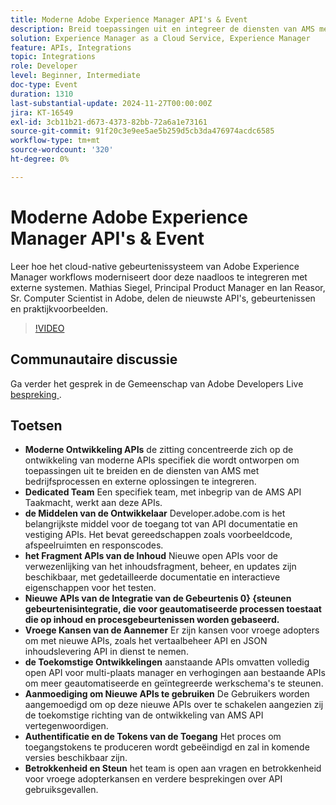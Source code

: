 ```yaml
---
title: Moderne Adobe Experience Manager API's & Event
description: Breid toepassingen uit en integreer de diensten van AMS met moderne APIs, gesteund door een specifiek team en uitvoerige middelen op developer.adobe.com, met nieuwe APIs voor inhoudsfragmenten, gebeurtenisintegratie, en kansen voor vroege adopters.
solution: Experience Manager as a Cloud Service, Experience Manager
feature: APIs, Integrations
topic: Integrations
role: Developer
level: Beginner, Intermediate
doc-type: Event
duration: 1310
last-substantial-update: 2024-11-27T00:00:00Z
jira: KT-16549
exl-id: 3cb11b21-d673-4373-82bb-72a6a1e73161
source-git-commit: 91f20c3e9ee5ae5b259d5cb3da476974acdc6585
workflow-type: tm+mt
source-wordcount: '320'
ht-degree: 0%

---
```


# Moderne Adobe Experience Manager API&#39;s &amp; Event

Leer hoe het cloud-native gebeurtenissysteem van Adobe Experience Manager workflows moderniseert door deze naadloos te integreren met externe systemen. Mathias Siegel, Principal Product Manager en Ian Reasor, Sr. Computer Scientist in Adobe, delen de nieuwste API&#39;s, gebeurtenissen en praktijkvoorbeelden.


>[!VIDEO](https://video.tv.adobe.com/v/3440203/?learn=on&enablevpops)

## Communautaire discussie

Ga verder het gesprek in de Gemeenschap van Adobe Developers Live [ bespreking ](https://adobe.ly/3YMhKU9).

## Toetsen

* **Moderne Ontwikkeling APIs** de zitting concentreerde zich op de ontwikkeling van moderne APIs specifiek die wordt ontworpen om toepassingen uit te breiden en de diensten van AMS met bedrijfsprocessen en externe oplossingen te integreren.
* **Dedicated Team** Een specifiek team, met inbegrip van de AMS API Taakmacht, werkt aan deze APIs.
* **de Middelen van de Ontwikkelaar** Developer.adobe.com is het belangrijkste middel voor de toegang tot van API documentatie en vestiging APIs. Het bevat gereedschappen zoals voorbeeldcode, afspeelruimten en responscodes.
* **het Fragment APIs van de Inhoud** Nieuwe open APIs voor de verwezenlijking van het inhoudsfragment, beheer, en updates zijn beschikbaar, met gedetailleerde documentatie en interactieve eigenschappen voor het testen.
* **Nieuwe APIs van de Integratie van de Gebeurtenis 0} {steunen gebeurtenisintegratie, die voor geautomatiseerde processen toestaat die op inhoud en procesgebeurtenissen worden gebaseerd.**
* **Vroege Kansen van de Aannemer** Er zijn kansen voor vroege adopters om met nieuwe APIs, zoals het vertaalbeheer API en JSON inhoudslevering API in dienst te nemen.
* **de Toekomstige Ontwikkelingen** aanstaande APIs omvatten volledig open API voor multi-plaats manager en verhogingen aan bestaande APIs om meer geautomatiseerde en geïntegreerde werkschema&#39;s te steunen.
* **Aanmoediging om Nieuwe APIs te gebruiken** De Gebruikers worden aangemoedigd om op deze nieuwe APIs over te schakelen aangezien zij de toekomstige richting van de ontwikkeling van AMS API vertegenwoordigen.
* **Authentificatie en de Tokens van de Toegang** Het proces om toegangstokens te produceren wordt gebeëindigd en zal in komende versies beschikbaar zijn.
* **Betrokkenheid en Steun** het team is open aan vragen en betrokkenheid voor vroege adopterkansen en verdere besprekingen over API gebruiksgevallen.
